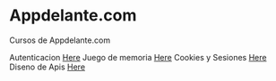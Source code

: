 # Appdelante.com
Cursos de Appdelante.com

Autenticacion [Here](https://appdelante.com/cursos/autenticacion-de-usuarios-con-node)
Juego de memoria [Here](https://appdelante.com/cursos/juego-de-memoria-react)
Cookies y Sesiones [Here](https://appdelante.com/cursos/cookies-y-sesiones-con-nodejs)
Diseno de Apis [Here](https://appdelante.com/cursos/diseno-de-apis-con-node-js)
